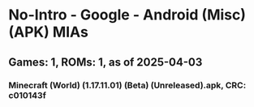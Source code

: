 # No-Intro - Google - Android (Misc) (APK) MIAs
## Games: 1, ROMs: 1, as of 2025-04-03

### Minecraft (World) (1.17.11.01) (Beta) (Unreleased).apk, CRC: c010143f
